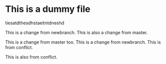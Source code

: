 # This is a dummy file

tiesatdthesdhstaeitntdneshd

This is a change from newbranch. This is also a change from master.

This is a change from master too.
This is a change from newbranch. This is from conflict.

This is also from conflict.

